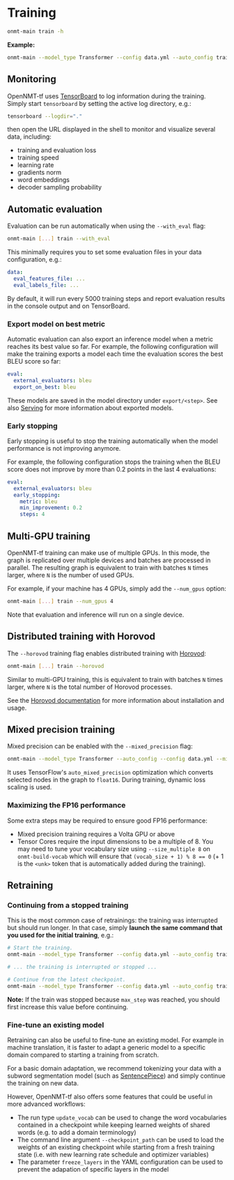 # Training

```bash
onmt-main train -h
```

**Example:**

```bash
onmt-main --model_type Transformer --config data.yml --auto_config train --with_eval
```

## Monitoring

OpenNMT-tf uses [TensorBoard](https://www.tensorflow.org/tensorboard) to log information during the training. Simply start `tensorboard` by setting the active log directory, e.g.:

```bash
tensorboard --logdir="."
```

then open the URL displayed in the shell to monitor and visualize several data, including:

* training and evaluation loss
* training speed
* learning rate
* gradients norm
* word embeddings
* decoder sampling probability

## Automatic evaluation

Evaluation can be run automatically when using the `--with_eval` flag:

```bash
onmt-main [...] train --with_eval
```

This minimally requires you to set some evaluation files in your data configuration, e.g.:

```yaml
data:
  eval_features_file: ...
  eval_labels_file: ...
```

By default, it will run every 5000 training steps and report evaluation results in the console output and on TensorBoard.

### Export model on best metric

Automatic evaluation can also export an inference model when a metric reaches its best value so far. For example, the following configuration will make the training exports a model each time the evaluation scores the best BLEU score so far:

```yaml
eval:
  external_evaluators: bleu
  export_on_best: bleu
```

These models are saved in the model directory under `export/<step>`. See also [Serving](serving.md) for more information about exported models.

### Early stopping

Early stopping is useful to stop the training automatically when the model performance is not improving anymore.

For example, the following configuration stops the training when the BLEU score does not improve by more than 0.2 points in the last 4 evaluations:

```yaml
eval:
  external_evaluators: bleu
  early_stopping:
    metric: bleu
    min_improvement: 0.2
    steps: 4
```

## Multi-GPU training

OpenNMT-tf training can make use of multiple GPUs. In this mode, the graph is replicated over multiple devices and batches are processed in parallel. The resulting graph is equivalent to train with batches `N` times larger, where `N` is the number of used GPUs.

For example, if your machine has 4 GPUs, simply add the `--num_gpus` option:

```bash
onmt-main [...] train --num_gpus 4
```

Note that evaluation and inference will run on a single device.

## Distributed training with Horovod

The `--horovod` training flag enables distributed training with [Horovod](https://github.com/horovod/horovod):

```bash
onmt-main [...] train --horovod
```

Similar to multi-GPU training, this is equivalent to train with batches `N` times larger, where `N` is the total number of Horovod processes.

See the [Horovod documentation](https://horovod.readthedocs.io/en/latest/index.html) for more information about installation and usage.

## Mixed precision training

Mixed precision can be enabled with the `--mixed_precision` flag:

```bash
onmt-main --model_type Transformer --auto_config --config data.yml --mixed_precision train
```

It uses TensorFlow's `auto_mixed_precision` optimization which converts selected nodes in the graph to `float16`. During training, dynamic loss scaling is used.

### Maximizing the FP16 performance

Some extra steps may be required to ensure good FP16 performance:

* Mixed precision training requires a Volta GPU or above
* Tensor Cores require the input dimensions to be a multiple of 8. You may need to tune your vocabulary size using `--size_multiple 8` on `onmt-build-vocab` which will ensure that `(vocab_size + 1) % 8 == 0` (+ 1 is the `<unk>` token that is automatically added during the training).

## Retraining

### Continuing from a stopped training

This is the most common case of retrainings: the training was interrupted but should run longer. In that case, simply **launch the same command that you used for the initial training**, e.g.:

```bash
# Start the training.
onmt-main --model_type Transformer --config data.yml --auto_config train

# ... the training is interrupted or stopped ...

# Continue from the latest checkpoint.
onmt-main --model_type Transformer --config data.yml --auto_config train
```

**Note:** If the train was stopped because `max_step` was reached, you should first increase this value before continuing.

### Fine-tune an existing model

Retraining can also be useful to fine-tune an existing model. For example in machine translation, it is faster to adapt a generic model to a specific domain compared to starting a training from scratch.

For a basic domain adaptation, we recommend tokenizing your data with a subword segmentation model (such as [SentencePiece](https://github.com/google/sentencepiece)) and simply continue the training on new data.

However, OpenNMT-tf also offers some features that could be useful in more advanced workflows:

* The run type `update_vocab` can be used to change the word vocabularies contained in a checkpoint while keeping learned weights of shared words (e.g. to add a domain terminology)
* The command line argument `--checkpoint_path` can be used to load the weights of an existing checkpoint while starting from a fresh training state (i.e. with new learning rate schedule and optimizer variables)
* The parameter `freeze_layers` in the YAML configuration can be used to prevent the adapation of specific layers in the model
